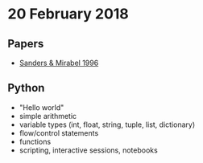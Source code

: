 # 20 February 2018

## Papers

* [Sanders & Mirabel 1996](https://ui.adsabs.harvard.edu/#abs/1996ARA&A..34..749S/abstract)

## Python

* "Hello world"
* simple arithmetic
* variable types (int, float, string, tuple, list, dictionary)
* flow/control statements
* functions
* scripting, interactive sessions, notebooks

